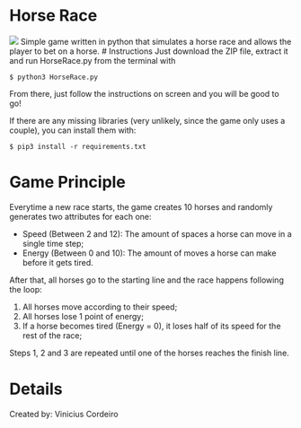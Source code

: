 # Horse Race
<img src="https://i.imgur.com/tB62vJp.gif"/>
Simple game written in python that simulates a horse race and allows the player to bet on a horse.
# Instructions
Just download the ZIP file, extract it and run HorseRace.py from the terminal with

```
$ python3 HorseRace.py
```

From there, just follow the instructions on screen and you will be good to go!

If there are any missing libraries (very unlikely, since the game only uses a couple), you can install them with:

```
$ pip3 install -r requirements.txt
```

# Game Principle
Everytime a new race starts, the game creates 10 horses and randomly generates two attributes for each one:

- Speed (Between 2 and 12): The amount of spaces a horse can move in a single time step;
- Energy (Between 0 and 10): The amount of moves a horse can make before it gets tired.

After that, all horses go to the starting line and the race happens following the loop:

1. All horses move according to their speed;
2. All horses lose 1 point of energy;
3. If a horse becomes tired (Energy = 0), it loses half of its speed for the rest of the race;

Steps 1, 2 and 3 are repeated until one of the horses reaches the finish line.

# Details
Created by: Vinicius Cordeiro
